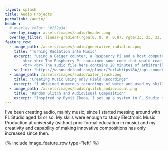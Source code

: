```yaml
---
layout: splash
title: Audio Projects
permalink: /audio/
header:
  # overlay_color: "#252a34"
  overlay_image: assets/images/audio/header.png
  overlay_filter: linear-gradient(rgba(0, 0, 0, 0.0), rgba(33, 33, 33, 1))
feature_row:
  - image_path: /assets/images/audio/generative_radiation.png
    title: "Turning Radiation into Music"
    excerpt: "Using a Geiger counter, a Raspberry Pi and a host computer and DAW, I created ambient generative music that played in real-time.
		<br> <br> The Raspberry Pi contained some code that would read its GPIO pins (where the Geiger counter was connected to) and send a packet to another computer on the same network. This computer would then generate a random MIDI note from a selection for each packet, and send it to FL Studio via a virtual MIDI cable for driving audio plugins.
		<br> <br> The audio file here contains 20 minutes of arbitrarily-recorded audio."
    sc_link: "https://w.soundcloud.com/player/?url=https%3A//api.soundcloud.com/tracks/2020768049%3Fsecret_token%3Ds-iE4pbQhFO0h&color=%23ff5500&auto_play=false&hide_related=true&show_comments=false&show_user=false&show_reposts=false&show_teaser=false"
  - image_path: /assets/images/audio/water_track.png
    title: "Creating Music Using only Field Recordings"
    excerpt: "I obtained numerous recordings of water and used my skills in sound design and sample manipulation to create a melodic track."
  - image_path: /assets/images/audio/glitch_audiovisual.png
    title: "Random Glitch and Audiovisual Composition"
    excerpt: "Inspired by Ryoji Ikeda, I set up a system in FL Studio that would apply various glitch effects randomly using MIDI, and created visuals that would be synced automatically to them using ZGameEditor Visualizer."
---
```

I've been creating audio, mainly music, since I started messing around with FL Studio aged 13 or so. My skills were enough to study Electronic Music Production at university (without prior formal education in music) and my creativity and capability of making innovative compositions has only increased since then.

{% include image_feature_row type="left" %}